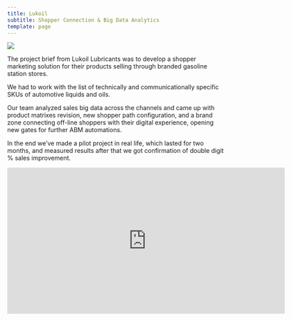 ```yaml
---
title: Lukoil
subtitle: Shopper Connection & Big Data Analytics
template: page
---
```

![](/images/screen-shot-2019-10-04-at-15.38.29.png)

The project brief from Lukoil Lubricants was to develop a shopper marketing solution for their products selling through branded gasoline station stores.

We had to work with the list of technically and communicationally specific SKUs of automotive liquids and oils.

Our team analyzed sales big data across the channels and came up with product matrixes revision, new shopper path configuration, and a brand zone connecting off-line shoppers with their digital experience, opening new gates for further ABM automations.

In the end we’ve made a pilot project in real life, which lasted for two months, and measured results after that we got confirmation of double digit % sales improvement.

<iframe src="https://watch.cloudflarestream.com/7b027febd991d628f868c0d10567abfc" width="640" height="338" frameborder="0" allow="autoplay; fullscreen" allowfullscreen></iframe>
